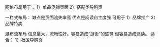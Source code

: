 网格布局用于：
1）单品促销页面
2）搭配类导购页

一栏式布局：
缺点是页面流失率高
优点是阅读自主度强
可用于
1）品牌推广
2）品牌特卖

瀑布流布局
信息量大，流畅性好。容易造成“逛街”的感觉
但容易造成漏读。
适合：
1）社区导购页

